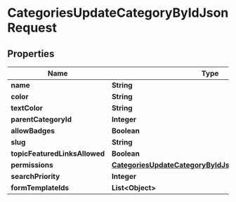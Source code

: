 

# CategoriesUpdateCategoryByIdJsonRequest


## Properties

| Name | Type | Description | Notes |
|------------ | ------------- | ------------- | -------------|
|**name** | **String** |  |  |
|**color** | **String** |  |  [optional] |
|**textColor** | **String** |  |  [optional] |
|**parentCategoryId** | **Integer** |  |  [optional] |
|**allowBadges** | **Boolean** |  |  [optional] |
|**slug** | **String** |  |  [optional] |
|**topicFeaturedLinksAllowed** | **Boolean** |  |  [optional] |
|**permissions** | [**CategoriesUpdateCategoryByIdJsonRequestPermissions**](CategoriesUpdateCategoryByIdJsonRequestPermissions.md) |  |  [optional] |
|**searchPriority** | **Integer** |  |  [optional] |
|**formTemplateIds** | **List&lt;Object&gt;** |  |  [optional] |



